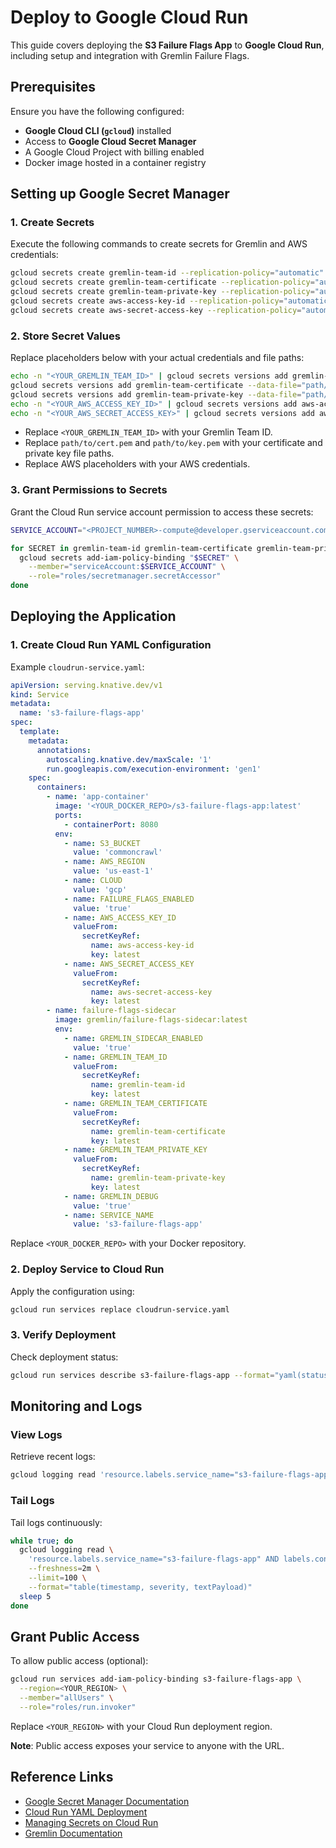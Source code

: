 # Deploy to Google Cloud Run

This guide covers deploying the **S3 Failure Flags App** to **Google Cloud Run**, including setup and integration with Gremlin Failure Flags.

## Prerequisites

Ensure you have the following configured:

* **Google Cloud CLI (`gcloud`)** installed
* Access to **Google Cloud Secret Manager**
* A Google Cloud Project with billing enabled
* Docker image hosted in a container registry

## Setting up Google Secret Manager

### 1. Create Secrets

Execute the following commands to create secrets for Gremlin and AWS credentials:

```bash
gcloud secrets create gremlin-team-id --replication-policy="automatic"
gcloud secrets create gremlin-team-certificate --replication-policy="automatic"
gcloud secrets create gremlin-team-private-key --replication-policy="automatic"
gcloud secrets create aws-access-key-id --replication-policy="automatic"
gcloud secrets create aws-secret-access-key --replication-policy="automatic"
```

### 2. Store Secret Values

Replace placeholders below with your actual credentials and file paths:

```bash
echo -n "<YOUR_GREMLIN_TEAM_ID>" | gcloud secrets versions add gremlin-team-id --data-file=-
gcloud secrets versions add gremlin-team-certificate --data-file="path/to/cert.pem"
gcloud secrets versions add gremlin-team-private-key --data-file="path/to/key.pem"
echo -n "<YOUR_AWS_ACCESS_KEY_ID>" | gcloud secrets versions add aws-access-key-id --data-file=-
echo -n "<YOUR_AWS_SECRET_ACCESS_KEY>" | gcloud secrets versions add aws-secret-access-key --data-file=-
```

* Replace `<YOUR_GREMLIN_TEAM_ID>` with your Gremlin Team ID.
* Replace `path/to/cert.pem` and `path/to/key.pem` with your certificate and private key file paths.
* Replace AWS placeholders with your AWS credentials.

### 3. Grant Permissions to Secrets

Grant the Cloud Run service account permission to access these secrets:

```bash
SERVICE_ACCOUNT="<PROJECT_NUMBER>-compute@developer.gserviceaccount.com"  # Replace <PROJECT_NUMBER> appropriately

for SECRET in gremlin-team-id gremlin-team-certificate gremlin-team-private-key aws-access-key-id aws-secret-access-key; do
  gcloud secrets add-iam-policy-binding "$SECRET" \
    --member="serviceAccount:$SERVICE_ACCOUNT" \
    --role="roles/secretmanager.secretAccessor"
done
```

## Deploying the Application

### 1. Create Cloud Run YAML Configuration

Example `cloudrun-service.yaml`:

```yaml
apiVersion: serving.knative.dev/v1
kind: Service
metadata:
  name: 's3-failure-flags-app'
spec:
  template:
    metadata:
      annotations:
        autoscaling.knative.dev/maxScale: '1'
        run.googleapis.com/execution-environment: 'gen1'
    spec:
      containers:
        - name: 'app-container'
          image: '<YOUR_DOCKER_REPO>/s3-failure-flags-app:latest'
          ports:
            - containerPort: 8080
          env:
            - name: S3_BUCKET
              value: 'commoncrawl'
            - name: AWS_REGION
              value: 'us-east-1'
            - name: CLOUD
              value: 'gcp'
            - name: FAILURE_FLAGS_ENABLED
              value: 'true'
            - name: AWS_ACCESS_KEY_ID
              valueFrom:
                secretKeyRef:
                  name: aws-access-key-id
                  key: latest
            - name: AWS_SECRET_ACCESS_KEY
              valueFrom:
                secretKeyRef:
                  name: aws-secret-access-key
                  key: latest
        - name: failure-flags-sidecar
          image: gremlin/failure-flags-sidecar:latest
          env:
            - name: GREMLIN_SIDECAR_ENABLED
              value: 'true'
            - name: GREMLIN_TEAM_ID
              valueFrom:
                secretKeyRef:
                  name: gremlin-team-id
                  key: latest
            - name: GREMLIN_TEAM_CERTIFICATE
              valueFrom:
                secretKeyRef:
                  name: gremlin-team-certificate
                  key: latest
            - name: GREMLIN_TEAM_PRIVATE_KEY
              valueFrom:
                secretKeyRef:
                  name: gremlin-team-private-key
                  key: latest
            - name: GREMLIN_DEBUG
              value: 'true'
            - name: SERVICE_NAME
              value: 's3-failure-flags-app'
```

Replace `<YOUR_DOCKER_REPO>` with your Docker repository.

### 2. Deploy Service to Cloud Run

Apply the configuration using:

```bash
gcloud run services replace cloudrun-service.yaml
```

### 3. Verify Deployment

Check deployment status:

```bash
gcloud run services describe s3-failure-flags-app --format="yaml(status.conditions)"
```

## Monitoring and Logs

### View Logs

Retrieve recent logs:

```bash
gcloud logging read 'resource.labels.service_name="s3-failure-flags-app"' --limit=100 --freshness=2m
```

### Tail Logs

Tail logs continuously:

```bash
while true; do
  gcloud logging read \
    'resource.labels.service_name="s3-failure-flags-app" AND labels.container_name="failure-flags-sidecar"' \
    --freshness=2m \
    --limit=100 \
    --format="table(timestamp, severity, textPayload)"
  sleep 5
done
```

## Grant Public Access

To allow public access (optional):

```bash
gcloud run services add-iam-policy-binding s3-failure-flags-app \
  --region=<YOUR_REGION> \
  --member="allUsers" \
  --role="roles/run.invoker"
```

Replace `<YOUR_REGION>` with your Cloud Run deployment region.

**Note**: Public access exposes your service to anyone with the URL.

## Reference Links

* [Google Secret Manager Documentation](https://cloud.google.com/secret-manager/docs)
* [Cloud Run YAML Deployment](https://cloud.google.com/run/docs/deploying#yaml)
* [Managing Secrets on Cloud Run](https://cloud.google.com/run/docs/configuring/secrets)
* [Gremlin Documentation](https://www.gremlin.com/docs/)

